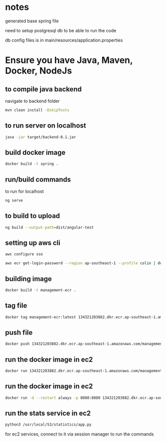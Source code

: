 # notes
generated base spring file

need to setup postgresql db to be able to run the code

db config files is in main/resources/application.properties

# Ensure you have Java, Maven, Docker, NodeJs

## to compile java backend
navigate to backend folder
```bash
mvn clean install -DskipTests
```

## to run server on localhost
```bash
java -jar target/backend-0.1.jar
```
## build docker image
```bash
docker build -t spring .
```

## run/build commands
to run for localhost
```bash
ng serve
```

## to build to upload
```bash
ng build --output-path=dist/angular-test
```

## setting up aws cli
```bash
aws configure sso
```
```bash
aws ecr get-login-password --region ap-southeast-1 --profile colin | docker login --username AWS --password-stdin 134321203882.dkr.ecr.ap-southeast-1.amazonaws.com
```
## building image
```bash
docker build -t management-ecr .
```
## tag file
```bash
docker tag management-ecr:latest 134321203882.dkr.ecr.ap-southeast-1.amazonaws.com/management-ecr:latest
```
## push file
```bash
docker push 134321203882.dkr.ecr.ap-southeast-1.amazonaws.com/management-ecr:latest
```
## run the docker image in ec2
```bash
docker run 134321203882.dkr.ecr.ap-southeast-1.amazonaws.com/management-ecr:latest
```
## run the docker image in ec2
```bash
docker run -d --restart always -p 8080:8080 134321203882.dkr.ecr.ap-southeast-1.amazonaws.com/management-ecr:latest
```

## run the stats service in ec2
```bash
python3 /usr/local/S3/statistics/app.py
```

for ec2 services, connect to it via session manager to run the commands
